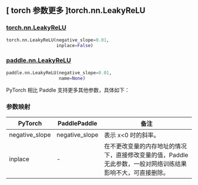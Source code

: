 ## [ torch 参数更多 ]torch.nn.LeakyReLU
### [torch.nn.LeakyReLU](https://pytorch.org/docs/stable/generated/torch.nn.LeakyReLU.html?highlight=leakyrelu#torch.nn.LeakyReLU)

```python
torch.nn.LeakyReLU(negative_slope=0.01,
                   inplace=False)
```

### [paddle.nn.LeakyReLU](https://www.paddlepaddle.org.cn/documentation/docs/zh/develop/api/paddle/nn/LeakyReLU_cn.html#leakyrelu)

```python
paddle.nn.LeakyReLU(negative_slope=0.01,
                    name=None)
```

PyTorch 相比 Paddle 支持更多其他参数，具体如下：
### 参数映射

| PyTorch       | PaddlePaddle | 备注                                                   |
| ------------- | ------------ | ------------------------------------------------------ |
| negative_slope        | negative_slope            | 表示 x<0 时的斜率。  |
| inplace       | -            | 在不更改变量的内存地址的情况下，直接修改变量的值，Paddle 无此参数，一般对网络训练结果影响不大，可直接删除。    |
